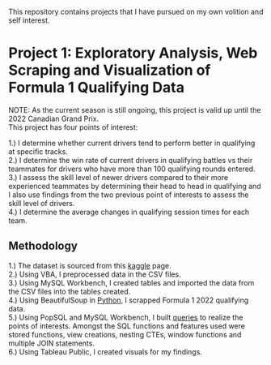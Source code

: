 This repository contains projects that I have pursued on my own volition and self interest.

# Project 1: Exploratory Analysis, Web Scraping and Visualization of Formula 1 Qualifying Data  

NOTE: As the current season is still ongoing, this project is valid up until the 2022 Canadian Grand Prix.  
This project has four points of interest: 

1.) I determine whether current drivers tend to perform better in qualifying at specific tracks.  
2.) I determine the win rate of current drivers in qualifying battles vs their teammates for drivers who have more than 100 qualifying rounds entered.  
3.) I assess the skill level of newer drivers compared to their more experienced teammates by determining their head to head in qualifying and I also use findings from the two previous point of interests to assess the skill level of drivers.  
4.) I determine the average changes in qualifying session times for each team.  
  
## Methodology  
1.) The dataset is sourced from this [kaggle](https://www.kaggle.com/code/anandaramg/f1-champ-eda-classification-100-accuracy/data?select=circuits.csv) page.    
2.) Using VBA, I preprocessed data in the CSV files.    
3.) Using MySQL Workbench, I created tables and imported the data from the CSV files into the tables created.  
4.) Using BeautifulSoup in [Python](https://github.com/ashrafazlan/PortfolioProjects/blob/main/Project_1_python_code.py), I scrapped Formula 1 2022 qualifying data.  
5.) Using PopSQL and MySQL Workbench, I built [queries](https://github.com/ashrafazlan/PortfolioProjects/blob/main/Project_1_SQL_code.sql) to realize the points of interests. Amongst the SQL functions and features used were stored functions, view   creations, nesting CTEs, window functions and multiple JOIN statements.  
6.) Using Tableau Public, I created visuals for my findings.
